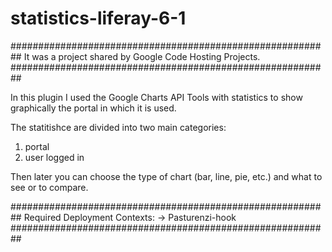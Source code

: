 # statistics-liferay-6-1
##########################################################
It was a project shared by Google Code Hosting Projects.
##########################################################

In this plugin I used the Google Charts API Tools with statistics to show graphically the portal in which it is used. 

The statitishce are divided into two main categories: 
1) portal 
2) user logged in 

Then later you can choose the type of chart (bar, line, pie, etc.) and what to see or to compare.

##########################################################
Required Deployment Contexts:
 -> Pasturenzi-hook
##########################################################
